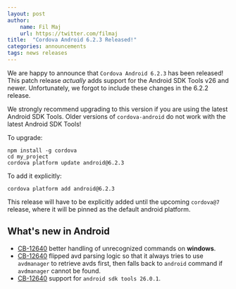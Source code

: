 ```yaml
---
layout: post
author:
    name: Fil Maj
    url: https://twitter.com/filmaj
title:  "Cordova Android 6.2.3 Released!"
categories: announcements
tags: news releases
---
```


We are happy to announce that `Cordova Android 6.2.3` has been released! This patch release _actually_ adds support for the Android SDK Tools v26 and newer. Unfortunately, we forgot to include these changes in the 6.2.2 release.

We strongly recommend upgrading to this version if you are using the latest Android SDK Tools. Older versions of `cordova-android` do not work with the latest Android SDK Tools!

To upgrade:

    npm install -g cordova
    cd my_project
    cordova platform update android@6.2.3

To add it explicitly:

    cordova platform add android@6.2.3

This release will have to be explicitly added until the upcoming `cordova@7` release, where it will be pinned as the default android platform.

<!--more-->
## What's new in Android

* [CB-12640](https://issues.apache.org/jira/browse/CB-12640) better handling of unrecognized commands on **windows**.
* [CB-12640](https://issues.apache.org/jira/browse/CB-12640) flipped avd parsing logic so that it always tries to use `avdmanager` to retrieve avds first, then falls back to `android` command if `avdmanager` cannot be found.
* [CB-12640](https://issues.apache.org/jira/browse/CB-12640) support for `android sdk tools 26.0.1`.

